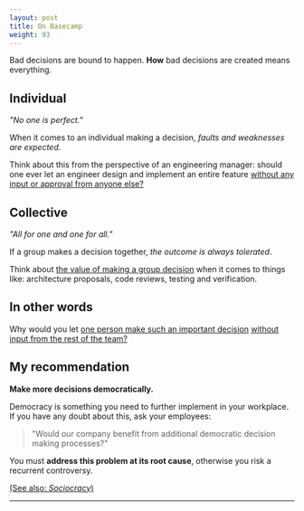 ```yaml
---
layout: post
title: On Basecamp
weight: 93
---
```


Bad decisions are bound to happen. **How** bad decisions are created means everything.

## Individual

_"No one is perfect."_

When it comes to an individual making a decision, _faults and weaknesses are expected_.

Think about this from the perspective of an engineering manager: should one ever let an engineer design and implement an entire feature <u>without any input or approval from anyone else?</u>

## Collective

_"All for one and one for all."_

If a group makes a decision together, _the outcome is always tolerated_.

Think about <u>the value of making a group decision</u> when it comes to things like: architecture proposals, code reviews, testing and verification.

## In other words

Why would you let [one person make such an important decision](https://www.nytimes.com/2021/04/30/technology/basecamp-politics-ban-resignations.html) <u>without input from the rest of the team?</u>

## My recommendation

**Make more decisions democratically.**

Democracy is something you need to further implement in your workplace. If you have any doubt about this, ask your employees:

> "Would our company benefit from additional democratic decision making processes?"

You must **address this problem at its root cause**, otherwise you risk a recurrent controversy.

[(See also: _Sociocracy_)](https://en.wikipedia.org/wiki/Sociocracy)

---
